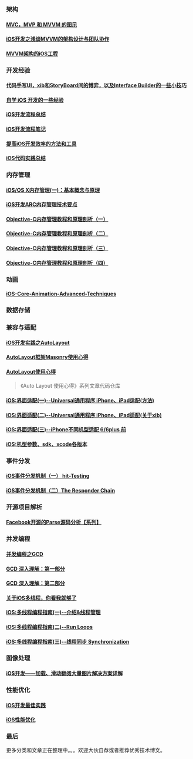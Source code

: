 
### 架构

#### [MVC，MVP 和 MVVM 的图示](http://www.ruanyifeng.com/blog/2015/02/mvcmvp_mvvm.html)

#### [iOS开发之浅谈MVVM的架构设计与团队协作](http://www.cnblogs.com/ludashi/p/4211556.html)

#### [MVVM架构的iOS工程](https://github.com/lizelu/MVVM)

### 开发经验

#### [代码手写UI，xib和StoryBoard间的博弈，以及Interface Builder的一些小技巧](http://onevcat.com/2013/12/code-vs-xib-vs-storyboard/)

#### [自学 iOS 开发的一些经验](http://limboy.me/ios/2014/12/31/learning-ios.html)

#### [iOS开发流程总结](http://mobile.51cto.com/hot-410540.htm)

#### [iOS开发流程笔记](https://github.com/leecade/ios-dev-flow)

#### [提高iOS开发效率的方法和工具](http://yyny.me/ios/%E6%8F%90%E9%AB%98iOS%E5%BC%80%E5%8F%91%E6%95%88%E7%8E%87%E7%9A%84%E6%96%B9%E6%B3%95%E5%92%8C%E5%B7%A5%E5%85%B7/)

#### [iOS代码实践总结](http://blog.csdn.net/colorapp/article/details/48597267)

### 内存管理

#### [iOS/OS X内存管理(一)：基本概念与原理](http://www.jianshu.com/p/1928b54e1253)

#### [iOS开发ARC内存管理技术要点](http://www.cnblogs.com/flyFreeZn/p/4264220.html)

#### [Objective-C内存管理教程和原理剖析（一）](http://blog.jobbole.com/66197/)

#### [Objective-C内存管理教程和原理剖析（二）](http://blog.jobbole.com/66363/)

#### [Objective-C内存管理教程和原理剖析（三）](http://blog.jobbole.com/66369/)

#### [Objective-C内存管理教程和原理剖析（四）](http://blog.jobbole.com/66372/)

### 动画

#### [iOS-Core-Animation-Advanced-Techniques](https://github.com/AttackOnDobby/iOS-Core-Animation-Advanced-Techniques)

### 数据存储

### 兼容与适配

#### [iOS开发实践之AutoLayout](http://xuexuefeng.com/autolayout/)

#### [AutoLayout框架Masonry使用心得](http://www.starming.com/index.php?v=index&view=81#2321327-tsina-1-36442-4a0daff92d30bb96be3f1c292fb368b5)

#### [AutoLayout使用心得](https://github.com/johnlui/AutoLayout)
> 《Auto Layout 使用心得》系列文章代码仓库

#### [iOS:界面适配(一)--Universal通用程序 iPhone、iPad适配(方法)](http://blog.csdn.net/houseq/article/details/39990343)

#### [iOS:界面适配(二)--Universal通用程序 iPhone、iPad适配(关于xib)](http://blog.csdn.net/houseq/article/details/40047813)

#### [iOS:界面适配(三)--iPhone不同机型适配 6/6plus 前](http://blog.csdn.net/houseq/article/details/40051207)

#### [ iOS:机型参数、sdk、xcode各版本](http://blog.csdn.net/houseq/article/details/24474073)

### 事件分发

#### [iOS事件分发机制（一） hit-Testing](http://suenblog.duapp.com/blog/100031/iOS%E4%BA%8B%E4%BB%B6%E5%88%86%E5%8F%91%E6%9C%BA%E5%88%B6%EF%BC%88%E4%B8%80%EF%BC%89%20hit-Testing)

#### [iOS事件分发机制（二）The Responder Chain](http://suenblog.duapp.com/blog/100032/iOS%E4%BA%8B%E4%BB%B6%E5%88%86%E5%8F%91%E6%9C%BA%E5%88%B6%EF%BC%88%E4%BA%8C%EF%BC%89The%20Responder%20Chain)

### 开源项目解析

#### [Facebook开源的Parse源码分析【系列】](https://github.com/ChenYilong/ParseSourceCodeStudy)

### 并发编程

#### [并发编程之GCD](http://blog.xcodev.com/archives/gcd-intro/)

#### [GCD 深入理解：第一部分](https://github.com/nixzhu/dev-blog/blob/master/2014-04-19-grand-central-dispatch-in-depth-part-1.md)

#### [GCD 深入理解：第二部分](https://github.com/nixzhu/dev-blog/blob/master/2014-05-14-grand-central-dispatch-in-depth-part-2.md)

#### [关于iOS多线程，你看我就够了](http://www.jianshu.com/p/0b0d9b1f1f19#)

#### [iOS:多线程编程指南(一)--介绍&线程管理](http://blog.csdn.net/houseq/article/details/28418467)

#### [ iOS:多线程编程指南(二)--Run Loops](http://blog.csdn.net/houseq/article/details/28597141)

#### [iOS:多线程编程指南(三)--线程同步 Synchronization](http://blog.csdn.net/houseq/article/details/28865421)

### 图像处理

#### [iOS开发——加载、滑动翻阅大量图片解决方案详解](http://blog.csdn.net/yiyaaixuexi/article/details/8252400)

### 性能优化

#### [iOS开发最佳实践](https://github.com/futurice/ios-good-practices)

#### [iOS性能优化](http://www.jianshu.com/p/9e1f0b44935c#)

### 最后

更多分类和文章正在整理中。。。欢迎大伙自荐或者推荐优秀技术博文。
